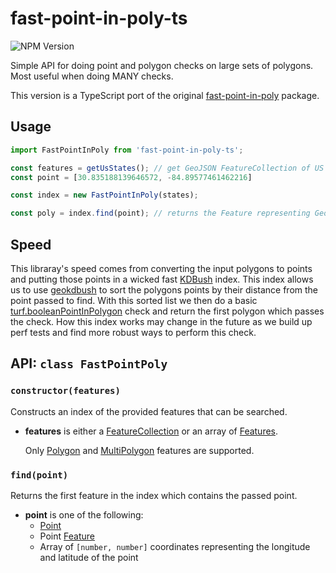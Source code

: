 # fast-point-in-poly-ts

![NPM Version](https://img.shields.io/npm/v/vite-plugin-ssh-tunnel)

Simple API for doing point and polygon checks on large sets of polygons. Most useful when doing MANY checks.

This version is a TypeScript port of the original [fast-point-in-poly](https://github.com/crosscutio/fast-point-in-poly) package.

## Usage

```typescript
import FastPointInPoly from 'fast-point-in-poly-ts';

const features = getUsStates(); // get GeoJSON FeatureCollection of US states
const point = [30.835188139646572, -84.89577461462216]

const index = new FastPointInPoly(states);

const poly = index.find(point); // returns the Feature representing Georgia!
```

## Speed

This libraray's speed comes from converting the input polygons to points and putting those points in a wicked fast [KDBush](https://github.com/mourner/kdbush) index. This index allows us to use [geokdbush](https://github.com/mourner/geokdbush) to sort the polygons points by their distance from the point passed to find. With this sorted list we then do a basic [turf.booleanPointInPolygon](http://turfjs.org/docs/#booleanPointInPolygon) check and return the first polygon which passes the check. How this index works may change in the future as we build up perf tests and find more robust ways to perform this check.

## API: `class FastPointPoly`

### `constructor(features)`

Constructs an index of the provided features that can be searched.

- **features** is either a [FeatureCollection](https://datatracker.ietf.org/doc/html/rfc7946#section-3.3) or an array of [Features](https://tools.ietf.org/html/rfc7946#section-3.2).
  
  Only [Polygon](https://tools.ietf.org/html/rfc7946#section-3.1.6) and [MultiPolygon](https://tools.ietf.org/html/rfc7946#section-3.1.7) features are supported.

### `find(point)`

Returns the first feature in the index which contains the passed point.

- **point** is one of the following:
  - [Point](https://tools.ietf.org/html/rfc7946#section-3.1.2)
  - Point [Feature](https://tools.ietf.org/html/rfc7946#section-3.2)
  - Array of `[number, number]` coordinates representing the longitude and latitude of the point
